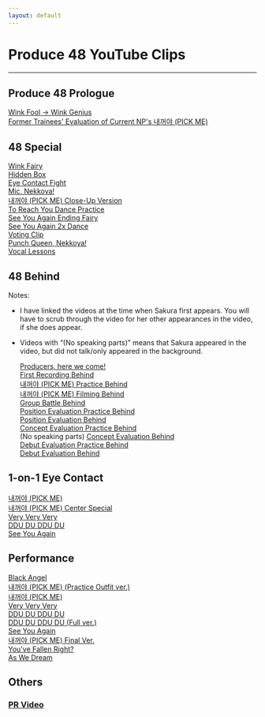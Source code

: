 ```yaml
---
layout: default
---
```

<h1>Produce 48 YouTube Clips</h1>
<hr>

<h2>Produce 48 Prologue</h2>
<a target="_blank" href="https://www.youtube.com/watch?v=2TiDt9MvCxI">Wink Fool -> Wink Genius</a><br>
<a target="_blank" href="https://www.youtube.com/watch?v=W7penDRxwAs">Former Trainees' Evaluation of Current NP's 내꺼야 (PICK ME)</a><br>

<h2>48 Special</h2>
<a target="_blank" href="https://www.youtube.com/watch?v=H_LlH_QJ93E">Wink Fairy</a><br>
<a target="_blank" href="https://www.youtube.com/watch?v=6jRSNUmTsKk">Hidden Box</a><br>
<a target="_blank" href="https://www.youtube.com/watch?v=j4XVBr8yt7c">Eye Contact Fight</a><br>
<a target="_blank" href="https://www.youtube.com/watch?v=Lpg6DooIC48">Mic, Nekkoya!</a><br>
<a target="_blank" href="https://www.youtube.com/watch?v=HDXQ7z6IaR8">내꺼야 (PICK ME) Close-Up Version</a><br>
<a target="_blank" href="https://www.youtube.com/watch?v=dKLfj_v6s38">To Reach You Dance Practice</a><br>
<a target="_blank" href="https://www.youtube.com/watch?v=I1XBhhgGfmk">See You Again Ending Fairy</a><br>
<a target="_blank" href="https://www.youtube.com/watch?v=QS8FDgUD77k">See You Again 2x Dance</a><br>
<a target="_blank" href="https://www.youtube.com/watch?v=esfdCDBAykA">Voting Clip</a><br>
<a target="_blank" href="https://www.youtube.com/watch?v=y1AK-k45LRc">Punch Queen, Nekkoya!</a><br>
<a target="_blank" href="https://www.youtube.com/watch?v=uwl3DdxschI">Vocal Lessons</a><br>

<h2>48 Behind</h2>
  
Notes:<nbr>
- I have linked the videos at the time when Sakura first appears. You will have to scrub through the video for her other appearances in the video, if she does appear.
- Videos with “(No speaking parts)” means that Sakura appeared in the video, but did not talk/only appeared in the background.
  
  <a target="_blank" href="https://www.youtube.com/watch?v=j6QNahYeSgI&t=63">Producers, here we come!</a><br>
  <a target="_blank" href="https://www.youtube.com/watch?v=6t5Gq_vLO2o&t=115">First Recording Behind</a><br>
  <a target="_blank" href="https://www.youtube.com/watch?v=MhgiF-KKWZ8&t=54">내꺼야 (PICK ME) Practice Behind</a><br>
  <a target="_blank" href="https://www.youtube.com/watch?v=zlXtvOtCBdo&t=67">내꺼야 (PICK ME) Filming Behind</a><br>
  <a target="_blank" href="https://www.youtube.com/watch?v=Uyn5t32zRdw&t=88">Group Battle Behind</a><br>
  <a target="_blank" href="https://www.youtube.com/watch?v=5SIqDSFN50A&t=47">Position Evaluation Practice Behind</a><br>
  <a target="_blank" href="https://www.youtube.com/watch?v=nzab4DwX77M&t=28">Position Evaluation Behind</a><br>
  <a target="_blank" href="https://www.youtube.com/watch?v=UoUO_Q1u1IY&t=92">Concept Evaluation Practice Behind</a><br> (No speaking parts)
  <a target="_blank" href="https://www.youtube.com/watch?v=l9T7TTh433c&t=38">Concept Evaluation Behind</a><br>
  <a target="_blank" href="https://www.youtube.com/watch?v=XmOkORKyxps">Debut Evaluation Practice Behind</a><br>
  <a target="_blank" href="https://www.youtube.com/watch?v=UQHcA0RYgGk">Debut Evaluation Behind</a><br>

<h2>1-on-1 Eye Contact</h2>
<a target="_blank" href="https://www.youtube.com/watch?v=qp7dHeGPi08">내꺼야 (PICK ME)</a><br>
<a target="_blank" href="https://www.youtube.com/watch?v=3EkshpX5_AQ">내꺼야 (PICK ME) Center Special</a><br>
<a target="_blank" href="https://www.youtube.com/watch?v=nKcXsTOIesE">Very Very Very</a><br>
<a target="_blank" href="https://www.youtube.com/watch?v=Upi90X8DlbU">DDU DU DDU DU</a><br>
<a target="_blank" href="https://www.youtube.com/watch?v=s5oc82ZPyEs">See You Again</a><br>

<h2>Performance</h2>
<a target="_blank" href="https://www.youtube.com/watch?v=g6y65i809Bk">Black Angel</a><br>
<a target="_blank" href="https://www.youtube.com/watch?v=9TR1e25CQUo">내꺼야 (PICK ME) (Practice Outfit ver.)</a><br>
<a target="_blank" href="https://www.youtube.com/watch?v=UOmolLOQ7Rs">내꺼야 (PICK ME)</a><br>
<a target="_blank" href="https://www.youtube.com/watch?v=g6y65i809Bk">Very Very Very</a><br>
<a target="_blank" href="https://www.youtube.com/watch?v=4zfJ-Bvu6ME">DDU DU DDU DU</a><br>
<a target="_blank" href="https://www.youtube.com/watch?v=U-1IAaHV8Ic">DDU DU DDU DU (Full ver.)</a><br>
<a target="_blank" href="https://www.youtube.com/watch?v=75XVfBi7sr0">See You Again</a><br>
<a target="_blank" href="https://www.youtube.com/watch?v=vS-7iBWfGZE">내꺼야 (PICK ME) Final Ver.</a><br>
<a target="_blank" href="https://www.youtube.com/watch?v=s1rOKFSQG4E">You've Fallen Right?</a><br>
<a target="_blank" href="https://www.youtube.com/watch?v=3aOnnbtdKi0">As We Dream</a><br>


<h2>Others</h2>

<h3>
<a target="_blank" href="https://www.youtube.com/watch?v=H_LlH_QJ93E">PR Video</a><br>


